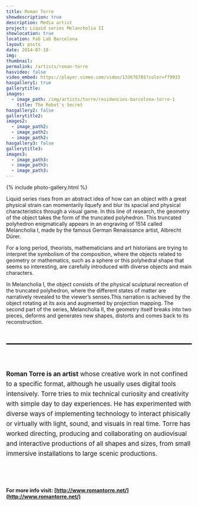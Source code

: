 ```yaml
---
title: Roman Torre
showdescription: true
description: Media artist
project: Liquid series Melancholia II
showlocation: true
location: Fab Lab Barcelona
layout: posts
date: 2014-07-18
img: 
thumbnail: 
permalink: /artists/roman-torre
hasvideo: false
video_embed: https://player.vimeo.com/video/133676785?color=ff9933
hasgallery1: true   
gallerytitle: 
images:
  - image_path: /img/artists/torre/residencies-barcelona-torre-1
    title: The Robot's Secret
hasgallery2: false       
gallerytitle2:  
images2:
  - image_path2: 
  - image_path2: 
  - image_path2: 
hasgallery3: false    
gallerytitle3:  
images3:
  - image_path3: 
  - image_path3: 
  - image_path3:    
---
```


{% include photo-gallery.html %}

Liquid series rises from an abstract idea of how can an object with a great physical strain can momentarily liquefy and blur its spacial and physical characteristics through a visual game. In this line of research, the geometry of the object takes the form of the truncated polyhedron. This truncated polyhedron enigmatically appears in an engraving of 1514 called Melancholia I, made by the famous German Renaissance artist, Albrecht Dürer.

For a long period, theorists, mathematicians and art historians are trying to interpret the symbolism of the composition, where the objects related to geometry or mathematics, such as a sphere or this polyhedral shape that seems so interesting, are carefully introduced with diverse objects and main characters.

In Melancholia I, the object consists of the physical sculptural recreation of the truncated polyhedron, where the different states of matter are narratively revealed to the viewer’s senses.This narration is achieved by the object rotating at its axis and augmented by projection mapping. The second part of the series, Melancholia II, the geometry itself breaks into two pieces, deforms and generates new shapes, distorts and comes back to its reconstruction.

<div style="border-top: 3px solid; border-color: black; margin: 50px 0px 0px 0px; padding-top: 50px; padding-bottom: 40px; font-size: 17px; line-height: 27px;">

<b>Roman Torre is an artist</b> whose creative work in not confined to a specific format, although he usually uses digital tools intensively. Torre tries to mix technical curiosity and creativity with simple day to day experiences. He has experimented with diverse ways of implementing technology to interact phisically or virtually with light, sound, and visuals in real time. Torre has worked directing, producing and collaborating on audiovisual and interactive productions of all shapes and sizes, from small immersive installations to large scenic productions.
</div>

#### For more info visit: [http://www.romantorre.net/](http://www.romantorre.net/)

